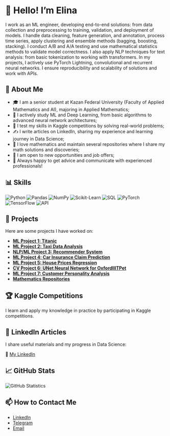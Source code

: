# 👋 Hello! I’m Elina

I work as an ML engineer, developing end-to-end solutions: from data collection and preprocessing to training, validation, and deployment of models. I handle data cleaning, feature generation, and annotation, process time series, apply clustering and ensemble methods (bagging, boosting, stacking). I conduct A/B and A/A testing and use mathematical statistics methods to validate model correctness. I also apply NLP techniques for text analysis: from basic tokenization to working with transformers. In my projects, I actively use PyTorch Lightning, convolutional and recurrent neural networks. I ensure reproducibility and scalability of solutions and work with APIs.

## 🔹 About Me

- 🎓 I am a senior student at Kazan Federal University (Faculty of Applied Mathematics and AI), majoring in Applied Mathematics;
- 📘 I actively study ML and Deep Learning, from basic algorithms to advanced neural network architectures;
- 🏅 I test my skills in Kaggle competitions by solving real-world problems;
- ✍️ I write articles on LinkedIn, sharing my experience and learning journey in Data Science;
- 🧮 I love mathematics and maintain several repositories where I share my math solutions and discoveries;
- 💼 I am open to new opportunities and job offers;
- 💬 Always happy to get advice and communicate with experienced professionals!

## 📊 Skills

![Python](https://img.shields.io/badge/-Python-3776AB?logo=python&logoColor=white&style=for-the-badge)
![Pandas](https://img.shields.io/badge/-Pandas-150458?logo=pandas&logoColor=white&style=for-the-badge)
![NumPy](https://img.shields.io/badge/-NumPy-013243?logo=numpy&logoColor=white&style=for-the-badge)
![Scikit-Learn](https://img.shields.io/badge/-Scikit_Learn-F7931E?logo=scikit-learn&logoColor=white&style=for-the-badge)
![SQL](https://img.shields.io/badge/-SQL-4479A1?logo=postgresql&logoColor=white&style=for-the-badge)
![PyTorch](https://img.shields.io/badge/-PyTorch-EE4C2C?logo=pytorch&logoColor=white&style=for-the-badge)
![TensorFlow](https://img.shields.io/badge/-TensorFlow-FF6F00?logo=tensorflow&logoColor=white&style=for-the-badge)
![API](https://img.shields.io/badge/-API-FFB400?style=for-the-badge)

## 📂 Projects

Here are some projects I have worked on:

- **[ML Project 1: Titanic](https://github.com/Elina117/Titanic/tree/main)**
- **[ML Project 2: Taxi Data Analysis](https://github.com/Elina117/Trip-Pricing-with-Taxi-Mobility-Analytics)**
- **[NLP/ML Project 3: Recommender System](https://github.com/Elina117/RecomededSystem)**
- **[ML Project 4: Car Insurance Claim Prediction](https://github.com/Elina117/Car-Insurance-Claim-Prediction)**
- **[ML Project 5: House Prices Regression](https://github.com/Elina117/House-prices-regression)**
- **[CV Project 6: UNet Neural Network for OxfordIIITPet](https://github.com/Elina117/UNet-Neural-Network-OxfordIIITPet-Dataset)**
- **[ML Project 7: Customer Personality Analysis](https://github.com/Elina117/Customer-Personality-Analysis)**
- **[Mathematics Repositories](https://github.com/Elina117?tab=repositories)**

## 🏆 Kaggle Competitions

I learn and apply my knowledge in practice by participating in Kaggle competitions.

## 📝 LinkedIn Articles

I share useful materials and my progress in Data Science:

🔗 [My LinkedIn](https://www.linkedin.com/in/elina-galimova-ba699532a/)

## 📈 GitHub Stats

![GitHub Statistics](https://github-readme-stats.vercel.app/api?username=Elina117&show_icons=true&theme=radical)

## 📫 How to Contact Me

- [LinkedIn](https://www.linkedin.com/in/elina-galimova-ba699532a/)
- [Telegram](https://t.me/elina_glmv)
- [Email](mailto:elina3galimova@gmail.com)
